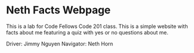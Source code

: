 # Neth Facts Webpage

This is a lab for Code Fellows Code 201 class. This is a simple website with facts about me featuring
a quiz with yes or no questions about me.

Driver: Jimmy Nguyen
Navigator: Neth Horn
